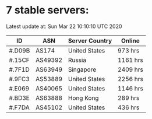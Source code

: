 # 7 stable servers:

Latest update at: Sun Mar 22 10:10:10 UTC 2020

| ID | ASN | Server Country | Online |
| -- | --- | -------------- | ------ |
| #.D09B | AS174 | United States | 973 hrs |
| #.15CF | AS49392 | Russia | 1161 hrs |
| #.7F1D | AS63949 | Singapore | 2409 hrs |
| #.9FC3 | AS53889 | United States | 2256 hrs |
| #.E069 | AS40065 | United States | 1146 hrs |
| #.BD3E | AS63888 | Hong Kong | 289 hrs |
| #.F7DA | AS45102 | United States | 436 hrs |

